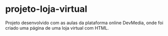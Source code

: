 # projeto-loja-virtual

Projeto desenvolvido com as aulas da plataforma online DevMedia, onde foi criado uma página de uma loja virtual com HTML.
